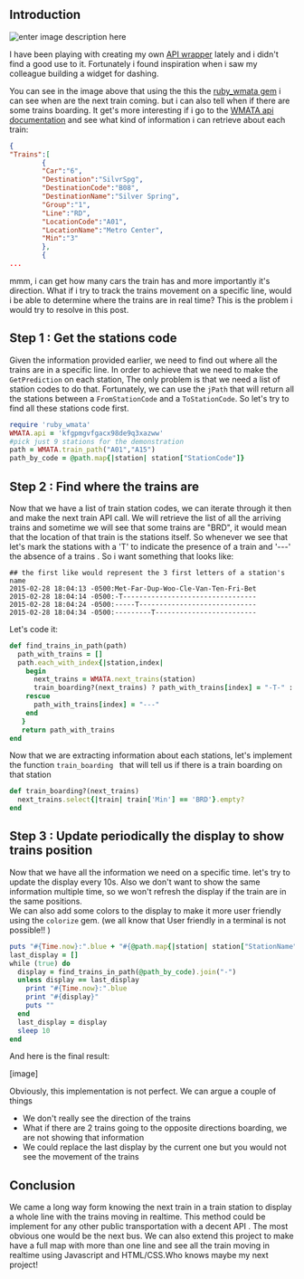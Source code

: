 

Introduction
------------

![enter image description here](http://i.imgur.com/Ui1zIEI.png)


I have been playing with creating my own [API wrapper](http://routetomastery.com/blog/2015/02/04/create-your-first-api-wrapper-with-tdd/) lately and i didn't find a good use to it.  Fortunately i found inspiration when i saw my colleague building a widget for dashing.  

You can see in the image above that using the this the [ruby_wmata gem](https://rubygems.org/gems/ruby_wmata) i can see when are the next train coming. but i can also tell when if there are some trains boarding. 
It get's more interesting if i go to the [WMATA api documentation](https://developer.wmata.com/docs/services/547636a6f9182302184cda78/operations/547636a6f918230da855363f) and see what kind of information i can retrieve about each train:

```json
{
"Trains":[
		{
		"Car":"6",
		"Destination":"SilvrSpg",
		"DestinationCode":"B08",
		"DestinationName":"Silver Spring",
		"Group":"1",
		"Line":"RD",
		"LocationCode":"A01",
		"LocationName":"Metro Center",
		"Min":"3"
		},
		{
...
```

mmm, i can get how many cars the train has and more importantly it's direction. 
What if i try to track the trains movement on a specific line, would i be able to determine where the trains are in real time? This is the problem i would try to resolve in this post.

Step 1 : Get the stations code
------------------------------

Given the information provided earlier, we need to find out where all the trains are in a specific line. In order to achieve that we need to make the `GetPrediction` on each station, The only problem is that we need a list of station codes to do that. Fortunately, we can use the `jPath` that will return all the stations between  a `FromStationCode` and a `ToStationCode`. So let's try to find all these stations code first.

```ruby 
require 'ruby_wmata'
WMATA.api = 'kfgpmgvfgacx98de9q3xazww'
#pick just 9 stations for the demonstration
path = WMATA.train_path("A01","A15")
path_by_code = @path.map{|station| station["StationCode"]}
```

Step 2 : Find where the trains are
----------------------------------

 

Now that we have a list of train station codes, we can iterate through it then and make the next train API call. We will retrieve the list of all the arriving trains and sometime we will see that some trains are "BRD", it would mean that the location of that train is the stations itself. So whenever we see that let's mark the stations with a 'T' to indicate the presence of a train and '---'  the absence of a trains .
 So i want something that looks like:

```
## the first like would represent the 3 first letters of a station's name
2015-02-28 18:04:13 -0500:Met-Far-Dup-Woo-Cle-Van-Ten-Fri-Bet
2015-02-28 18:04:14 -0500:-T---------------------------------
2015-02-28 18:04:24 -0500:-----T-----------------------------
2015-02-28 18:04:34 -0500:---------T-------------------------
``` 

Let's code it:
```ruby
def find_trains_in_path(path)
  path_with_trains = []
  path.each_with_index{|station,index|
    begin
      next_trains = WMATA.next_trains(station)
      train_boarding?(next_trains) ? path_with_trains[index] = "-T-" : path_with_trains[index] = "---"
    rescue
      path_with_trains[index] = "---"
    end
   }
   return path_with_trains
end
```

Now that we are extracting information about each stations, let's implement the function `train_boarding ` that will tell us if there is a train boarding on that station

```ruby
def train_boarding?(next_trains)
  next_trains.select{|train| train['Min'] == 'BRD'}.empty?
end
```

Step 3 : Update periodically the display to show trains position
----------------------------------------------------------------

Now that we have all the information we need on a specific time. let's try to update the display every 10s. Also we don't want to show the same information multiple time, so we won't refresh the display if the train are in the same positions.  
We can also add some colors to the display to make it more user friendly using the `colorize` gem. (we all know that User friendly in a terminal is not possible!! )

```ruby
puts "#{Time.now}:".blue + "#{@path.map{|station| station["StationName"][0,3]}.join('-')}".red
last_display = []
while (true) do
  display = find_trains_in_path(@path_by_code).join("-")
  unless display == last_display
    print "#{Time.now}:".blue
    print "#{display}"
    puts ""
  end
  last_display = display
  sleep 10
end
```

And here is the final result:

[image]

Obviously,  this implementation is not perfect. We can argue a couple of things
 - We don't really see the direction of the trains 
 - What if there are 2 trains going to the opposite directions boarding, we are not showing that information
 - We could replace the last display by the current one but you would not see the movement of the trains 

Conclusion
----------

We came a long way form knowing the next train in a train station to display a whole line with the trains moving in realtime. This method could be implement for any other public transportation with a decent API . The most obvious one would be the next bus.
We can also extend this project to make have a full map with more than one line and see all the train moving in realtime using Javascript and HTML/CSS.Who knows maybe my next project!


